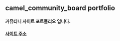 ## camel_community_board portfolio
#### 커뮤티니 사이트 포트폴리오 입니다.
#### [사이트 주소](http://chamym.cafe24.com/)